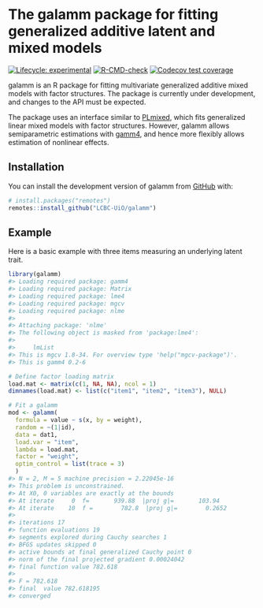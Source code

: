 
<!-- README.md is generated from README.Rmd. Please edit that file -->

# The galamm package for fitting generalized additive latent and mixed models

<!-- badges: start -->

[![Lifecycle:
experimental](https://img.shields.io/badge/lifecycle-experimental-orange.svg)](https://lifecycle.r-lib.org/articles/stages.html#experimental)
[![R-CMD-check](https://github.com/LCBC-UiO/galamm/workflows/R-CMD-check/badge.svg)](https://github.com/LCBC-UiO/galamm/actions)
[![Codecov test
coverage](https://codecov.io/gh/LCBC-UiO/galamm/branch/main/graph/badge.svg)](https://codecov.io/gh/LCBC-UiO/galamm?branch=main)
<!-- badges: end -->

galamm is an R package for fitting multivariate generalized additive
mixed models with factor structures. The package is currently under
development, and changes to the API must be expected.

The package uses an interface similar to
[PLmixed](https://cran.r-project.org/package=PLmixed), which fits
generalized linear mixed models with factor structures. However, galamm
allows semiparametric estimations with
[gamm4](https://cran.r-project.org/package=gamm4), and hence more
flexibly allows estimation of nonlinear effects.

## Installation

You can install the development version of galamm from
[GitHub](https://github.com/) with:

``` r
# install.packages("remotes")
remotes::install_github("LCBC-UiO/galamm")
```

## Example

Here is a basic example with three items measuring an underlying latent
trait.

``` r
library(galamm)
#> Loading required package: gamm4
#> Loading required package: Matrix
#> Loading required package: lme4
#> Loading required package: mgcv
#> Loading required package: nlme
#> 
#> Attaching package: 'nlme'
#> The following object is masked from 'package:lme4':
#> 
#>     lmList
#> This is mgcv 1.8-34. For overview type 'help("mgcv-package")'.
#> This is gamm4 0.2-6

# Define factor loading matrix
load.mat <- matrix(c(1, NA, NA), ncol = 1)
dimnames(load.mat) <- list(c("item1", "item2", "item3"), NULL)

# Fit a galamm
mod <- galamm(
  formula = value ~ s(x, by = weight),
  random = ~(1|id),
  data = dat1,
  load.var = "item",
  lambda = load.mat,
  factor = "weight",
  optim_control = list(trace = 3)
  )
#> N = 2, M = 5 machine precision = 2.22045e-16
#> This problem is unconstrained.
#> At X0, 0 variables are exactly at the bounds
#> At iterate     0  f=       939.88  |proj g|=       103.94
#> At iterate    10  f =        782.8  |proj g|=        0.2652
#> 
#> iterations 17
#> function evaluations 19
#> segments explored during Cauchy searches 1
#> BFGS updates skipped 0
#> active bounds at final generalized Cauchy point 0
#> norm of the final projected gradient 0.00024042
#> final function value 782.618
#> 
#> F = 782.618
#> final  value 782.618195 
#> converged
```
